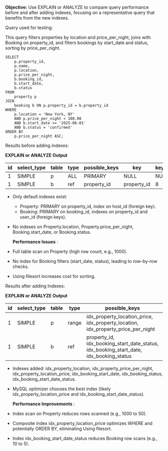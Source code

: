 **Objective:** Use EXPLAIN or ANALYZE to compare query performance before and after adding indexes, focusing on a representative query that benefits from the new indexes.

Query used for testing:

This query filters properties by location and price_per_night, joins with Booking on property_id, and filters bookings by start_date and status, sorting by price_per_night.

```
SELECT
    p.property_id,
    p.name,
    p.location,
    p.price_per_night,
    b.booking_id,
    b.start_date,
    b.status
FROM
    property p
JOIN
    booking b ON p.property_id = b.property_id
WHERE
    p.location = 'New York, NY'
    AND p.price_per_night < 100.00
    AND b.start_date >= '2025-06-01'
    AND b.status = 'confirmed'
ORDER BY
    p.price_per_night ASC;
```



Results before adding indexes:

**EXPLAIN or ANALYZE Output**

| id | select_type | table | type | possible_keys | key         | key_len | ref           | row  |  |
| -- | ----------- | ----- | ---- | ------------- | ----------- | ------- | ------------- | ---- | - |
| 1  | SIMPLE      | p     | ALL  | PRIMARY       | NULL        | NULL    | NULL          | 1000 |  |
| 1  | SIMPLE      | b     | ref  | property_id   | property_id | 8       | p.property_id | 10   |  |

* Only default indexes exist:

  * Property: PRIMARY on property_id, index on host_id (foreign key).
  * Booking: PRIMARY on booking_id, indexes on property_id and user_id (foreign keys).
* No indexes on Property.location, Property.price_per_night, Booking.start_date, or Booking.status.

  **Performance Issues** :
* Full table scan on Property (high row count, e.g., 1000).
* No index for Booking filters (start_date, status), leading to row-by-row checks.
* Using filesort increases cost for sorting.

Results after adding Indexes:

**EXPLAIN or ANALYZE Output**

| id | select_type | table | type  | possible_keys                                                                          | key                           | key_len | ref           | rows |  |
| -- | ----------- | ----- | ----- | -------------------------------------------------------------------------------------- | ----------------------------- | ------- | ------------- | ---- | - |
| 1  | SIMPLE      | p     | range | idx_property_location_price, idx_property_location, idx_property_price_per_night       | idx_property_location_price   | 1034    | NULL          | 50   |  |
| 1  | SIMPLE      | b     | ref   | property_id, idx_booking_start_date_status, idx_booking_start_date, idx_booking_status | idx_booking_start_date_status | 8       | p.property_id |      |  |

* Indexes added: idx_property_location, idx_property_price_per_night, idx_property_location_price, idx_booking_start_date, idx_booking_status, idx_booking_start_date_status.
* MySQL optimizer chooses the best index (likely idx_property_location_price and idx_booking_start_date_status).

    **Performance Improvements** :

* Index scan on Property reduces rows scanned (e.g., 1000 to 50).
* Composite index idx_property_location_price optimizes WHERE and potentially ORDER BY, eliminating Using filesort.
* Index idx_booking_start_date_status reduces Booking row scans (e.g., 10 to 5).
